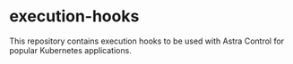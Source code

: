 # execution-hooks
This repository contains execution hooks to be used with Astra Control for popular Kubernetes applications.
